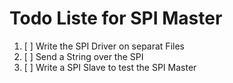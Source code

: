 # Todo Liste for SPI Master

1. [ ] Write the SPI Driver on separat Files
2. [ ] Send a String over the SPI
3. [ ] Write a SPI Slave to test the SPI Master
